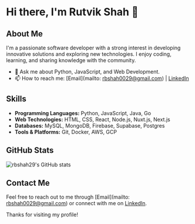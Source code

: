 # Hi there, I'm Rutvik Shah 👋

## About Me
I'm a passionate software developer with a strong interest in developing innovative solutions and exploring new technologies. I enjoy coding, learning, and sharing knowledge with the community.

- 💬 Ask me about Python, JavaScript, and Web Development.
- 📫 How to reach me: [Email](mailto: rbshah0029@gmail.com) | [LinkedIn](https://www.linkedin.com/in/rutvik-shah-343945178)

## Skills
- **Programming Languages:** Python, JavaScript, Java, Go
- **Web Technologies:** HTML, CSS, React, Node.js, Nuxt.js, Next.js
- **Databases:** MySQL, MongoDB, Firebase, Supabase, Postgres 
- **Tools & Platforms:** Git, Docker, AWS, GCP

## GitHub Stats
![rbshah29's GitHub stats](https://github-readme-stats.vercel.app/api?username=rbshah29&show_icons=true&theme=radical)

## Contact Me
Feel free to reach out to me through [Email](mailto: rbshah0029@gmail.com) or connect with me on  [LinkedIn](https://www.linkedin.com/in/rutvik-shah-343945178).

Thanks for visiting my profile!

